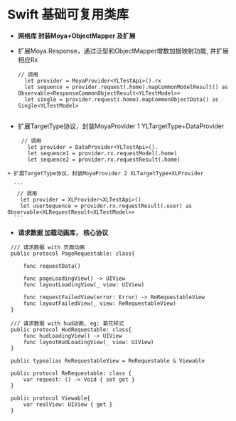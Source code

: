 # Swift 基础可复用类库

 *  **网络库  封装Moya+ObjectMapper 及扩展**
 
   + 扩展Moya.Response，通过泛型和ObjectMapper增数加据映射功能, 并扩展相应Rx
   
     ```
     // 调用
       let provider = MoyaProvider<YLTestApi>().rx
       let sequence = provider.request(.home).mapCommonModelResult() as Observable<ResponseCommonObjectResult<YLTestModel>>
       let single = provider.request(.home).mapCommonObjectData() as Single<YLTestModel>
      
     ```
   + 扩展TargetType协议，封装MoyaProvider 1  YLTargetType+DataProvider
   
     ```
      // 调用
        let provider = DataProvider<YLTestApi>().
        let sequence1 = provider.rx.requestModel(.home)
        let sequence2 = provider.rx.requestResult(.home)
     ```
    + 扩展TargetType协议，封装MoyaProvider 2 XLTargetType+XLProvider
    
      ```
       // 调用
        let provider = XLProvider<XLTestApi>()
        let userSequence = provider.rx.requestResult(.user) as Observable<XLRequestResult<XLTestModel>>
      ```
 *  **请求数据 加载动画库， 核心协议**
   ```
    /// 请求数据 with 页面动画
    public protocol PageRequestable: class{

        func requestData() 

        func pageLoadingView() -> UIView
        func layoutLoadingView(_ view: UIView)

        func requestFailedView(error: Error) -> ReRequestableView
        func layoutFailedView(_ view: ReRequestableView)
    }

    /// 请求数据 with hud动画, eg: 菊花样式
    public protocol HudRequestable: class{
        func hudLoadingView() -> UIView
        func layoutHudLoadingView(_ view: UIView)
    }
   ```
   
   ```
    public typealias ReRequestableView = ReRequestable & Viewable

    public protocol ReRequestable: class {
        var request: () -> Void { set get }
    }

    public protocol Viewable{
        var realView: UIView { get }
    }

   ```
   
